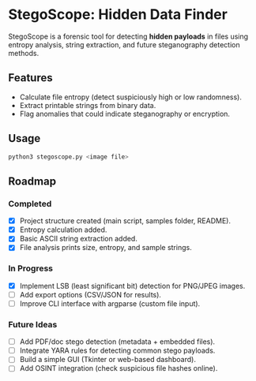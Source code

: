 # StegoScope: Hidden Data Finder

StegoScope is a forensic tool for detecting **hidden payloads** in files using entropy analysis, string extraction, and future steganography detection methods.

## Features
- Calculate file entropy (detect suspiciously high or low randomness).
- Extract printable strings from binary data.
- Flag anomalies that could indicate steganography or encryption.

## Usage
```bash
python3 stegoscope.py <image file>
```

##  Roadmap

###  Completed
- [x] Project structure created (main script, samples folder, README).
- [x] Entropy calculation added.
- [x] Basic ASCII string extraction added.
- [x] File analysis prints size, entropy, and sample strings.

###  In Progress
- [x] Implement LSB (least significant bit) detection for PNG/JPEG images.
- [ ] Add export options (CSV/JSON for results).
- [ ] Improve CLI interface with argparse (custom file input).

### Future Ideas
- [ ] Add PDF/doc stego detection (metadata + embedded files).
- [ ] Integrate YARA rules for detecting common stego payloads.
- [ ] Build a simple GUI (Tkinter or web-based dashboard).
- [ ] Add OSINT integration (check suspicious file hashes online).
